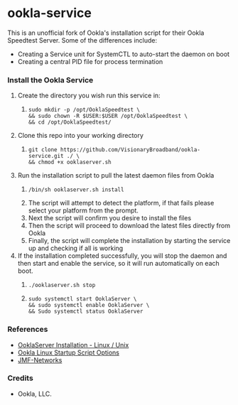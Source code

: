 # ookla-service
This is an unofficial fork of Ookla's installation script for their Ookla Speedtest Server. Some of the differences
include:
- Creating a Service unit for SystemCTL to auto-start the daemon on boot
- Creating a central PID file for process termination

### Install the Ookla Service

1. Create the directory you wish run this service in:
   1. ```shell
      sudo mkdir -p /opt/OoklaSpeedtest \
      && sudo chown -R $USER:$USER /opt/OoklaSpeedtest \
      && cd /opt/OoklaSpeedtest/ 
      ```
2. Clone this repo into your working directory
   1. ```shell
      git clone https://github.com/VisionaryBroadband/ookla-service.git ./ \
      && chmod +x ooklaserver.sh
      ```
3. Run the installation script to pull the latest daemon files from Ookla
   1. ```shell
      /bin/sh ooklaserver.sh install
      ```
   2. The script will attempt to detect the platform, if that fails please select your platform from the prompt.
   3. Next the script will confirm you desire to install the files
   4. Then the script will proceed to download the latest files directly from Ookla
   5. Finally, the script will complete the installation by starting the service up and checking if all is working
4. If the installation completed successfully, you will stop the daemon and then start and enable the service,
so it will run automatically on each boot.
   1. ```shell
      ./ooklaserver.sh stop
      ```
   2. ```shell
      sudo systemctl start OoklaServer \
      && sudo systemctl enable OoklaServer \
      && Sudo systemctl status OoklaServer
      ```
      
### References

- [OoklaServer Installation - Linux / Unix](https://support.ookla.com/hc/en-us/articles/234578528-OoklaServer-Installation-Linux-Unix)
- [Ookla Linux Startup Script Options](https://support.ookla.com/hc/en-us/articles/234578588-Linux-Startup-Script-Options)
- [JMF-Networks](https://gist.github.com/JMF-Networks/367b6bc20b2e4120d6b17538ee6f8b52)

### Credits

- Ookla, LLC.